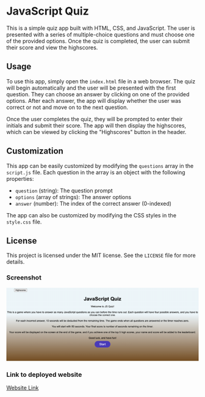 # JavaScript Quiz

This is a simple quiz app built with HTML, CSS, and JavaScript. The user is presented with a series of multiple-choice questions and must choose one of the provided options. Once the quiz is completed, the user can submit their score and view the highscores.

## Usage

To use this app, simply open the `index.html` file in a web browser. The quiz will begin automatically and the user will be presented with the first question. They can choose an answer by clicking on one of the provided options. After each answer, the app will display whether the user was correct or not and move on to the next question. 

Once the user completes the quiz, they will be prompted to enter their initials and submit their score. The app will then display the highscores, which can be viewed by clicking the "Highscores" button in the header.

## Customization

This app can be easily customized by modifying the `questions` array in the `script.js` file. Each question in the array is an object with the following properties:

- `question` (string): The question prompt
- `options` (array of strings): The answer options
- `answer` (number): The index of the correct answer (0-indexed)

The app can also be customized by modifying the CSS styles in the `style.css` file.

## License

This project is licensed under the MIT license. See the `LICENSE` file for more details.


### Screenshot
![Screenshot](assets/JSQuizScreenshot.html.png)

### Link to deployed website
[Website Link](https://riskthatbiscuit.github.io/PasswordGenerator/)